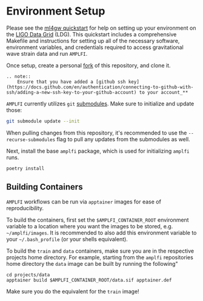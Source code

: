 Environment Setup
=================

Please see the [ml4gw quickstart](https://github.com/ml4gw/quickstart/) for help on setting up your environment 
on the [LIGO Data Grid](https://computing.docs.ligo.org/guide/computing-centres/ldg/) (LDG). This quickstart includes a comprehensive Makefile and instructions for setting up all of the necessary software, environment variables, and credentials required to access gravitational wave strain data and run `AMPLFI`.

Once setup, create a personal [fork](https://docs.github.com/en/pull-requests/collaborating-with-pull-requests/working-with-forks/fork-a-repo) of this repository, and clone it.


```{eval-rst}
.. note::
    Ensure that you have added a [github ssh key](https://docs.github.com/en/authentication/connecting-to-github-with-ssh/adding-a-new-ssh-key-to-your-github-account) to your account_**
```

`AMPLFI` currently utilizes `git` [submodules](https://git-scm.com/book/en/v2/Git-Tools-Submodules). Make sure to initialize and update those:

```bash
git submodule update --init
```


When pulling changes from this repository, it's recommended to use the `--recurse-submodules` flag to pull any updates from the submodules as well.

Next, install the base `amplfi` package, which is used for initializing `amplfi` runs. 

```console
poetry install
```



## Building Containers
`AMPLFI` workflows can be run via `apptainer` images for ease of reproducibility.

To build the containers, first set the `$AMPLFI_CONTAINER_ROOT` environment variable
to a location where you want the images to be stored, e.g. `~/amplfi/images`. It is recommended to also add this 
environment variable to your `~/.bash_profile` (or your shells equivalent).

To build the `train` and `data` containers, make sure you are in the respective projects home directory. For example, starting from the 
`amplfi` repositories home directory the `data` image can be built by running the following"

```console
cd projects/data
apptainer build $AMPLFI_CONTAINER_ROOT/data.sif apptainer.def
```

Make sure you do the equivalent for the `train` image!
